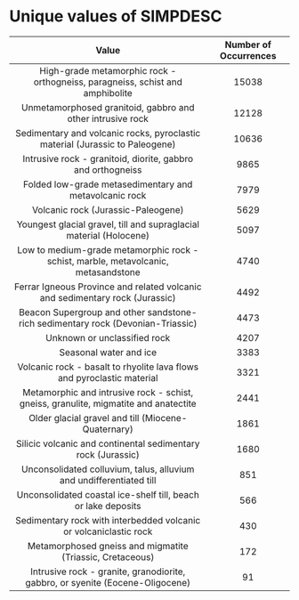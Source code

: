 
Unique values of SIMPDESC
=========================

|Value|Number of Occurrences|
| :---: | :---: |
|High-grade metamorphic rock - orthogneiss, paragneiss, schist and amphibolite|15038|
|Unmetamorphosed granitoid, gabbro and other intrusive rock|12128|
|Sedimentary and volcanic rocks, pyroclastic material (Jurassic to Paleogene)|10636|
|Intrusive rock - granitoid, diorite, gabbro and orthogneiss|9865|
|Folded low-grade metasedimentary and metavolcanic rock|7979|
|Volcanic rock (Jurassic-Paleogene)|5629|
|Youngest glacial gravel, till and supraglacial material  (Holocene) |5097|
|Low to medium-grade metamorphic rock - schist, marble, metavolcanic, metasandstone|4740|
|Ferrar Igneous Province and related volcanic and sedimentary rock (Jurassic)|4492|
|Beacon Supergroup and other sandstone-rich sedimentary rock (Devonian-Triassic)|4473|
|Unknown or unclassified rock|4207|
|Seasonal water and ice|3383|
|Volcanic rock - basalt to rhyolite lava flows and pyroclastic material|3321|
|Metamorphic and intrusive rock - schist, gneiss, granulite, migmatite and anatectite|2441|
|Older glacial gravel and till (Miocene-Quaternary)|1861|
|Silicic volcanic and continental sedimentary rock (Jurassic)|1680|
|Unconsolidated colluvium, talus, alluvium and undifferentiated till|851|
|Unconsolidated coastal ice-shelf till, beach or lake deposits|566|
|Sedimentary rock with interbedded volcanic or volcaniclastic rock|430|
|Metamorphosed gneiss and migmatite (Triassic, Cretaceous)|172|
|Intrusive rock - granite, granodiorite, gabbro, or syenite (Eocene-Oligocene)|91|
